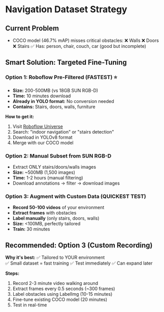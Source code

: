 # Navigation Dataset Strategy

## Current Problem
- COCO model (46.7% mAP) misses critical obstacles:
  ❌ Walls
  ❌ Doors  
  ❌ Stairs
  ✅ Has: person, chair, couch, car (good but incomplete)

## Smart Solution: Targeted Fine-Tuning

### Option 1: Roboflow Pre-Filtered (FASTEST) ⭐
- **Size:** 200-500MB (vs 18GB SUN RGB-D)
- **Time:** 10 minutes download
- **Already in YOLO format:** No conversion needed
- **Contains:** Stairs, doors, walls, furniture

**How to get it:**
1. Visit [Roboflow Universe](https://universe.roboflow.com)
2. Search: "indoor navigation" or "stairs detection"
3. Download in YOLOv8 format
4. Merge with our COCO model

### Option 2: Manual Subset from SUN RGB-D
- Extract ONLY stairs/doors/walls images
- **Size:** ~500MB (1,500 images)
- **Time:** 1-2 hours (manual filtering)
- Download annotations → filter → download images

### Option 3: Augment with Custom Data (QUICKEST TEST)
- **Record 50-100 videos** of your environment
- **Extract frames** with obstacles
- **Label manually** (only stairs, doors, walls)
- **Size:** <100MB, perfectly tailored
- **Train:** 30 minutes

## Recommended: Option 3 (Custom Recording)

**Why it's best:**
✅ Tailored to YOUR environment  
✅ Small dataset = fast training
✅ Test immediately
✅ Can expand later

**Steps:**
1. Record 2-3 minute video walking around
2. Extract frames every 0.5 seconds (~300 frames)
3. Label obstacles using LabelImg (10-15 minutes)
4. Fine-tune existing COCO model (20 minutes)
5. Test in real-time

